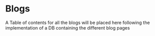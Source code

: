 # Blogs

A Table of contents for all the blogs will be placed here following the implementation of a DB containing the different blog pages